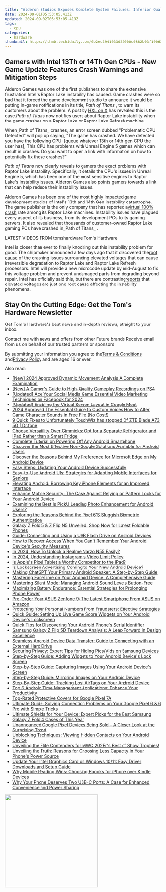 ```yaml
---
title: "Alderon Studios Exposes Complete System Failures: Inferior Quality From Intel's 13Th & 14Th Generation Processors"
date: 2024-09-01T05:53:05.413Z
updated: 2024-09-02T05:53:05.413Z
tags:
  - cpu
categories:
  - hardware
thumbnail: https://thmb.techidaily.com/6b2ec2941933023600c9882b03f190635c85fa9ba36f059f6adc757c4d4da9ce.jpg
---
```


## Gamers with Intel 13Th or 14Th Gen CPUs - New Game Update Features Crash Warnings and Mitigation Steps

Alderon Games was one of the first publishers to share the extensive frustration Intel's Raptor Lake instability has caused. Game crashes were so bad that it forced the game development studio to announce it would be putting in-game notifications in its title, _Path of Titans_ , to warn its customers about the problem. A post by [HXL on X](https://x.com/9550pro/status/1816660855196647577) has revealed this is the case._Path of Titans_ now notifies users about Raptor Lake instability when the game crashes on a Raptor Lake or Raptor Lake Refresh machine.

 When_Path of Titans_ crashes, an error screen dubbed "Problematic CPU Detected" will pop up saying, "The game has crashed. We have detected you have the following CPU: \[queue whatever 13th or 14th-gen CPU the user has\], This CPU has problems with Unreal Engine 5 games which can result in crashes. Do you want to open a link with information on how to potentially fix these crashes?"

_Path of Titans_ now clearly reveals to gamers the exact problems with Raptor Lake instability. Specifically, it details the CPU's issues in Unreal Engine 5, which has been one of the most sensitive engines to Raptor Lake's instability issues. Alderon Games also points gamers towards a link that can help reduce their instability issues.

 Alderon Games has been one of the most highly impacted game development studios of Intel's 13th and 14th Gen instability catastrophe. The game publisher is the only company that has reported a[virtual 100% crash](https://www.tomshardware.com/pc-components/cpus/game-publisher-claims-100-crash-rate-with-intel-cpus-alderon-games-says-company-sells-defective-13th-and-14th-gen-chips) rate among its Raptor Lake machines. Instability issues have plagued every aspect of its business, from its development PCs to its gaming servers. It also revealed that thousands of customer-owned Raptor Lake gaming PCs have crashed in_Path of Titans_ .

 LATEST VIDEOS FROM tomshardware Tom's Hardware

 Intel is closer than ever to finally knocking out this instability problem for good. The chipmaker announced a few days ago that it discovered the[root cause](https://www.tomshardware.com/pc-components/cpus/intel-finally-announces-a-solution-for-cpu-crashing-errors-claims-elevated-voltages-are-the-root-cause-fix-coming-by-mid-august) of the crashing issues surrounding elevated voltages that can cause irreversible degradation to Raptor Lake and Raptor Lake Refresh processors. Intel will provide a new microcode update by mid-August to fix this voltage problem and prevent undamaged parts from degrading beyond repair. Intel has officially said this, but there are contrasting[reports](https://www.tomshardware.com/pc-components/cpus/leaked-internal-reports-allegedly-reveal-intels-instability-problems-are-not-over-elevated-voltages-could-be-only-one-of-the-causes-of-cpu-crashing) that elevated voltages are just one root cause affecting the instability phenomena.

## Stay On the Cutting Edge: Get the Tom's Hardware Newsletter

 Get Tom's Hardware's best news and in-depth reviews, straight to your inbox.

 Contact me with news and offers from other Future brands  Receive email from us on behalf of our trusted partners or sponsors

 By submitting your information you agree to the[Terms & Conditions](https://futureplc.com/terms-conditions/) and[Privacy Policy](https://futureplc.com/privacy-policy/) and are aged 16 or over.


<ins class="adsbygoogle"
     style="display:block"
     data-ad-format="autorelaxed"
     data-ad-client="ca-pub-7571918770474297"
     data-ad-slot="1223367746"></ins>



<ins class="adsbygoogle"
     style="display:block"
     data-ad-client="ca-pub-7571918770474297"
     data-ad-slot="8358498916"
     data-ad-format="auto"
     data-full-width-responsive="true"></ins>

<span class="atpl-alsoreadstyle">Also read:</span>
<div><ul>
<li><a href="https://fox-helps.techidaily.com/new-2024-approved-dynamic-movement-analysis-a-complete-examination/"><u>[New] 2024 Approved  Dynamic Movement Analysis  A Complete Examination</u></a></li>
<li><a href="https://screen-sharing-recording.techidaily.com/new-a-gamers-guide-to-high-quality-gameplay-recordings-on-ps4/"><u>[New] A Gamer's Guide to High-Quality Gameplay Recordings on PS4</u></a></li>
<li><a href="https://facebook-videos.techidaily.com/updated-ace-your-social-media-game-essential-video-marketing-techniques-on-facebook-for-2024/"><u>[Updated] Ace Your Social Media Game  Essential Video Marketing Techniques on Facebook for 2024</u></a></li>
<li><a href="https://screen-activity-recording.techidaily.com/updated-enabling-the-virtual-screen-layout-in-google-meet/"><u>[Updated] Enabling the Virtual Screen Layout in Google Meet</u></a></li>
<li><a href="https://some-approaches.techidaily.com/2024-approved-the-essential-guide-to-custom-voices-how-to-alter-game-character-sounds-in-free-fire-no-cost/"><u>2024 Approved  The Essential Guide to Custom Voices  How to Alter Game Character Sounds in Free Fire (No Cost!)</u></a></li>
<li><a href="https://howto.techidaily.com/9-quick-fixes-to-unfortunately-touchwiz-has-stopped-of-zte-blade-a73-5g-drfone-by-drfone-fix-android-problems-fix-android-problems/"><u>9 Quick Fixes to Unfortunately TouchWiz has stopped Of ZTE Blade A73 5G | Dr.fone</u></a></li>
<li><a href="https://hardware-updates.techidaily.com/choose-versatility-over-gimmicks-opt-for-a-separate-refrigerator-and-ipad-rather-than-a-smart-fridge/"><u>Choose Versatility Over Gimmicks: Opt for a Separate Refrigerator and iPad Rather than a Smart Fridge</u></a></li>
<li><a href="https://hardware-updates.techidaily.com/complete-tutorial-on-powering-off-any-android-smartphone/"><u>Complete Tutorial on Powering Off Any Android Smartphone</u></a></li>
<li><a href="https://hardware-updates.techidaily.com/discover-the-most-effective-non-google-solutions-available-for-android-users/"><u>Discover the Most Effective Non-Google Solutions Available for Android Users</u></a></li>
<li><a href="https://hardware-updates.techidaily.com/discover-the-reasons-behind-my-preference-for-microsoft-edge-on-my-android-device/"><u>Discover the Reasons Behind My Preference for Microsoft Edge on My Android Device</u></a></li>
<li><a href="https://hardware-updates.techidaily.com/easy-steps-updating-your-android-device-successfully/"><u>Easy Steps: Updating Your Android Device Successfully</u></a></li>
<li><a href="https://hardware-updates.techidaily.com/easy-to-use-android-uis-strategies-for-adapting-mobile-interfaces-for-seniors/"><u>Easy-to-Use Android UIs: Strategies for Adapting Mobile Interfaces for Seniors</u></a></li>
<li><a href="https://hardware-updates.techidaily.com/elevating-android-borrowing-key-iphone-elements-for-an-improved-interface/"><u>Elevating Android: Borrowing Key iPhone Elements for an Improved Interface</u></a></li>
<li><a href="https://hardware-updates.techidaily.com/enhance-mobile-security-the-case-against-relying-on-pattern-locks-for-your-android-device/"><u>Enhance Mobile Security: The Case Against Relying on Pattern Locks for Your Android Device</u></a></li>
<li><a href="https://extra-information.techidaily.com/examining-the-best-is-picku-leading-photo-enhancement-for-android-users/"><u>Examining the Best  Is PickU Leading Photo Enhancement for Android Users?</u></a></li>
<li><a href="https://hardware-updates.techidaily.com/exploring-the-reasons-behind-the-pixel-6s-sluggish-biometric-authentication/"><u>Exploring the Reasons Behind the Pixel 6'S Sluggish Biometric Authentication</u></a></li>
<li><a href="https://hardware-updates.techidaily.com/galaxy-z-fold-5-and-z-flip-n5-unveiled-shop-now-for-latest-foldable-phones/"><u>Galaxy Z Fold 5 & Z Flip N5 Unveiled: Shop Now for Latest Foldable Phones</u></a></li>
<li><a href="https://hardware-updates.techidaily.com/guide-connecting-and-using-a-usb-flash-drive-on-android-devices/"><u>Guide: Connecting and Using a USB Flash Drive on Android Devices</u></a></li>
<li><a href="https://hardware-updates.techidaily.com/how-to-recover-access-when-you-cant-remember-your-android-devices-security-measures/"><u>How to Recover Access When You Can't Remember Your Android Device's Security Measures</u></a></li>
<li><a href="https://easy-unlock-android.techidaily.com/in-2024-how-to-unlock-a-realme-narzo-n55-easily-by-drfone-android/"><u>In 2024, How To Unlock a Realme Narzo N55 Easily?</u></a></li>
<li><a href="https://instagram-video-files.techidaily.com/in-2024-understanding-instagrams-video-limit-policy/"><u>In 2024, Understanding Instagram's Video Limit Policy</u></a></li>
<li><a href="https://hardware-updates.techidaily.com/is-apples-pixel-tablet-a-worthy-competitor-to-the-ipad/"><u>Is Apple's Pixel Tablet a Worthy Competitor to the iPad?</u></a></li>
<li><a href="https://hardware-updates.techidaily.com/is-lockscreen-advertising-coming-to-your-new-android-device/"><u>Is Lockscreen Advertising Coming to Your New Android Device?</u></a></li>
<li><a href="https://hardware-updates.techidaily.com/making-chatgpt-your-primary-android-speaker-a-step-by-step-guide/"><u>Making ChatGPT Your Primary Android Speaker: A Step-by-Step Guide</u></a></li>
<li><a href="https://hardware-updates.techidaily.com/mastering-facetime-on-your-android-device-a-comprehensive-guide/"><u>Mastering FaceTime on Your Android Device: A Comprehensive Guide</u></a></li>
<li><a href="https://hardware-updates.techidaily.com/mastering-silent-mode-managing-android-sound-levels-button-free/"><u>Mastering Silent Mode: Managing Android Sound Levels Button-Free</u></a></li>
<li><a href="https://hardware-updates.techidaily.com/maximizing-battery-endurance-essential-strategies-for-prolonging-phone-power/"><u>Maximizing Battery Endurance: Essential Strategies for Prolonging Phone Power</u></a></li>
<li><a href="https://hardware-updates.techidaily.com/pre-order-your-asus-zenfone-9-the-latest-smartphone-from-asus-on-amazon/"><u>Pre-Order Your ASUS Zenfone 9: The Latest Smartphone From ASUS on Amazon</u></a></li>
<li><a href="https://hardware-updates.techidaily.com/protecting-your-personal-numbers-from-fraudsters-effective-strategies/"><u>Protecting Your Personal Numbers From Fraudsters: Effective Strategies</u></a></li>
<li><a href="https://hardware-updates.techidaily.com/quick-guide-setting-up-live-game-score-widgets-on-your-android-devices-lockscreen/"><u>Quick Guide: Setting Up Live Game Score Widgets on Your Android Device's Lockscreen</u></a></li>
<li><a href="https://hardware-updates.techidaily.com/quick-tips-for-discovering-your-android-phones-serial-identifier/"><u>Quick Tips for Discovering Your Android Phone's Serial Identifier</u></a></li>
<li><a href="https://hardware-updates.techidaily.com/samsung-galaxy-z-flip-5d-teardown-analysis-a-leap-forward-in-design-excellence/"><u>Samsung Galaxy Z Flip 5D Teardown Analysis: A Leap Forward in Design Excellence</u></a></li>
<li><a href="https://hardware-updates.techidaily.com/seamless-android-device-data-transfer-guide-to-connecting-with-an-external-hard-drive/"><u>Seamless Android Device Data Transfer: Guide to Connecting with an External Hard Drive</u></a></li>
<li><a href="https://hardware-updates.techidaily.com/securing-privacy-expert-tips-for-hiding-picsvids-on-samsung-devices/"><u>Securing Privacy: Expert Tips for Hiding Pics/Vids on Samsung Devices</u></a></li>
<li><a href="https://hardware-updates.techidaily.com/step-by-step-guide-adding-widgets-to-your-android-devices-lock-screen/"><u>Step-by-Step Guide: Adding Widgets to Your Android Device's Lock Screen</u></a></li>
<li><a href="https://hardware-updates.techidaily.com/step-by-step-guide-capturing-images-using-your-android-devices-screen/"><u>Step-by-Step Guide: Capturing Images Using Your Android Device's Screen</u></a></li>
<li><a href="https://hardware-updates.techidaily.com/step-by-step-guide-mirroring-images-on-your-android-device/"><u>Step-by-Step Guide: Mirroring Images on Your Android Device</u></a></li>
<li><a href="https://hardware-updates.techidaily.com/step-by-step-guide-tracking-lost-airtags-on-your-android-device/"><u>Step-By-Step Guide: Tracking Lost AirTags on Your Android Device</u></a></li>
<li><a href="https://hardware-updates.techidaily.com/top-6-android-time-management-applications-enhance-your-productivity/"><u>Top 6 Android Time Management Applications: Enhance Your Productivity</u></a></li>
<li><a href="https://hardware-updates.techidaily.com/top-rated-protective-covers-for-google-pixel-7a/"><u>Top-Rated Protective Covers for Google Pixel 7A</u></a></li>
<li><a href="https://hardware-updates.techidaily.com/ultimate-guide-solving-connection-problems-on-your-google-pixel-6-and-6-pro-with-simple-tricks/"><u>Ultimate Guide: Solving Connection Problems on Your Google Pixel 6 & 6 Pro with Simple Tricks</u></a></li>
<li><a href="https://hardware-updates.techidaily.com/ultimate-shields-for-your-device-expert-picks-for-the-best-samsung-galaxy-z-fold-4-cases-of-this-year/"><u>Ultimate Shields for Your Device: Expert Picks for the Best Samsung Galaxy Z Fold 4 Cases of This Year</u></a></li>
<li><a href="https://hardware-updates.techidaily.com/unannounced-google-pixel-devices-being-sold-a-closer-look-at-the-surprising-trend/"><u>Unannounced Google Pixel Devices Being Sold – A Closer Look at the Surprising Trend</u></a></li>
<li><a href="https://hardware-updates.techidaily.com/unblocking-techniques-viewing-hidden-contacts-on-your-android-device/"><u>Unblocking Techniques: Viewing Hidden Contacts on Your Android Device</u></a></li>
<li><a href="https://hardware-updates.techidaily.com/unveiling-the-elite-contenders-for-mwc-202ers-best-of-show-trophies/"><u>Unveiling the Elite Contenders for MWC 202Er's Best of Show Trophies!</u></a></li>
<li><a href="https://hardware-updates.techidaily.com/unveiling-the-truth-reasons-for-choosing-less-capacity-in-your-phones-power-source/"><u>Unveiling the Truth: Reasons for Choosing Less Capacity in Your Phone's Power Source</u></a></li>
<li><a href="https://hardware-help.techidaily.com/update-your-intel-graphics-card-on-windows-1011-easy-driver-downloads-and-setup-guide/"><u>Update Your Intel Graphics Card on Windows 10/11: Easy Driver Downloads and Setup Guide</u></a></li>
<li><a href="https://hardware-updates.techidaily.com/why-mobile-reading-wins-choosing-ebooks-for-iphone-over-kindle-devices/"><u>Why Mobile Reading Wins: Choosing Ebooks for iPhone over Kindle Devices</u></a></li>
<li><a href="https://hardware-updates.techidaily.com/why-your-phone-deserves-two-usb-c-ports-a-case-for-enhanced-convenience-and-power-sharing/"><u>Why Your Phone Deserves Two USB-C Ports: A Case for Enhanced Convenience and Power Sharing</u></a></li>
</ul></div>

<!-- affiliate ads begin -->
<a href="https://coinrule.sjv.io/c/5597632/1958374/18409" target="_top" id="1958374"><img src="//a.impactradius-go.com/display-ad/18409-1958374" border="0" alt="" width="300" height="300"/></a><img height="0" width="0" src="https://imp.pxf.io/i/5597632/1958374/18409" style="position:absolute;visibility:hidden;" border="0" />
<!-- affiliate ads end -->